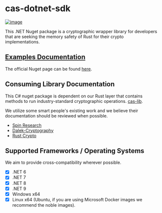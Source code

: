 # cas-dotnet-sdk

[![image](https://img.shields.io/badge/Discord-5865F2?style=for-the-badge&logo=discord&logoColor=white)](https://discord.gg/7bXXCQj45q)

This .NET Nuget package is a cryptographic wrapper library for developers that are seeking the memory safety of Rust for their crypto implementations.

## [Examples Documentation](./docs/EXAMPLES.md)

The official Nuget page can be found [here](https://www.nuget.org/packages/cas-dotnet-sdk).

## Consuming Library Documentation
This C# nuget package is dependent on our Rust layer that contains methods to run industry-standard cryptographic operations. [cas-lib](https://github.com/Cryptographic-API-Services/cas-lib).

We utilize some smart people's existing work and we believe their documentation should be reviewed when possible.
- [Spin Research](https://github.com/SpinResearch)
- [Dalek-Cryptography](https://github.com/dalek-cryptography)
- [Rust Crypto](https://github.com/RustCrypto)

## Supported Frameworks / Operating Systems
We aim to provide cross-compatibility wherever possible. 
- [X] .NET 6
- [X] .NET 7
- [X] .NET 8
- [X] .NET 9
- [X] Windows x64
- [X] Linux x64 (Ubuntu, if you are using Microsoft Docker images we recommend the noble images).
